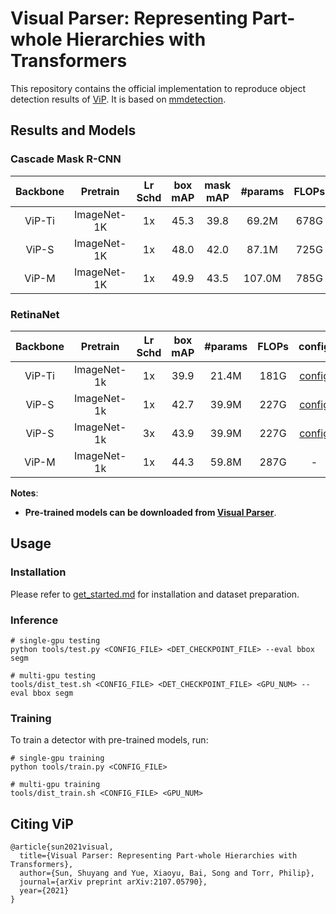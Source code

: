# Visual Parser: Representing Part-whole Hierarchies with Transformers

This repository contains the official implementation to reproduce object detection results of [ViP](https://arxiv.org/abs/2107.05790). It is based on [mmdetection](https://github.com/open-mmlab/mmdetection).

## Results and Models

### Cascade Mask R-CNN
| Backbone | Pretrain | Lr Schd | box mAP | mask mAP | #params | FLOPs | config | log | model |
| :---: | :---: | :---: | :---: | :---: | :---: | :---: | :---: | :---: |:---: |
| ViP-Ti | ImageNet-1K | 1x | 45.3 | 39.8 | 69.2M | 678G |[config](configs/vip/vip_t_cascade_mask_rcnn_1x.py) | [Google Drive](https://drive.google.com/file/d/19CYkLdQjnATukMcW7anVWc6h_rkn6U8G/view?usp=sharing) | [Google Drive](https://drive.google.com/file/d/1ha735PEjAaFbhpAY2LGKH1lJKKf0fDe1/view?usp=sharing) |
| ViP-S | ImageNet-1K | 1x | 48.0 | 42.0 | 87.1M | 725G |[config](configs/vip/vip_s_cascade_mask_rcnn_1x.py) | [Google Drive](https://drive.google.com/file/d/19MBkuSZXPYwzbdTBio4tM2rjZ4Y0gqHF/view?usp=sharing) | [Google Drive](https://drive.google.com/file/d/187Zw4eMx8q7suxxXjtH_hjfX_RRBN_zE/view?usp=sharing) |
| ViP-M | ImageNet-1K | 1x | 49.9 | 43.5 | 107.0M | 785G |- | - | Coming Soon |


### RetinaNet
| Backbone | Pretrain | Lr Schd | box mAP | #params | FLOPs | config | log | model |
| :---: | :---: | :---: | :---: | :---: | :---: | :---: | :---: |:---: |
| ViP-Ti | ImageNet-1k | 1x | 39.9 | 21.4M | 181G | [config](configs/vip/vip_t_retinanet_1x.py) | [Google Drive](https://drive.google.com/file/d/1sdBdT8O2CatVMvrXveQCuwfCpElVz_k-/view?usp=sharing) | [Google Drive](https://drive.google.com/file/d/1OA2lwmMtcYvoAtu_29nHSbQGQRuwIauP/view?usp=sharing) |
| ViP-S | ImageNet-1k | 1x | 42.7 | 39.9M | 227G | [config](configs/vip/vip_s_retinanet_1x.py) | [Google Drive](https://drive.google.com/file/d/1XBhXT6wM_HIJswfQeL0ypXp5Qzrqlj7-/view?usp=sharing) | [Google Drive](https://drive.google.com/file/d/1jq0t-9pM5n0uG_F11QnoDNSFad3nU446/view?usp=sharing) |
| ViP-S | ImageNet-1k | 3x | 43.9 | 39.9M | 227G | [config](configs/vip/vip_s_retinanet_3x.py) | [Google Drive](https://drive.google.com/file/d/1LlPFbix_qB88KtsG4kmAV-SrgB529ZK3/view?usp=sharing) | [Google Drive](https://drive.google.com/file/d/1XbX8gec9_CiT54_oWC0BRw79equ4jGEq/view?usp=sharing) |
|ViP-M | ImageNet-1k | 1x | 44.3 | 59.8M | 287G | - | - | Coming Soon |


**Notes**:

- **Pre-trained models can be downloaded from [Visual Parser](https://github.com/kevin-ssy/ViP)**.

## Usage

### Installation

Please refer to [get_started.md](https://github.com/open-mmlab/mmdetection/blob/master/docs/get_started.md) for installation and dataset preparation.

### Inference
```
# single-gpu testing
python tools/test.py <CONFIG_FILE> <DET_CHECKPOINT_FILE> --eval bbox segm

# multi-gpu testing
tools/dist_test.sh <CONFIG_FILE> <DET_CHECKPOINT_FILE> <GPU_NUM> --eval bbox segm
```

### Training

To train a detector with pre-trained models, run:
```
# single-gpu training
python tools/train.py <CONFIG_FILE>

# multi-gpu training
tools/dist_train.sh <CONFIG_FILE> <GPU_NUM>
```

## Citing ViP
```
@article{sun2021visual,
  title={Visual Parser: Representing Part-whole Hierarchies with Transformers},
  author={Sun, Shuyang and Yue, Xiaoyu, Bai, Song and Torr, Philip},
  journal={arXiv preprint arXiv:2107.05790},
  year={2021}
}
```
